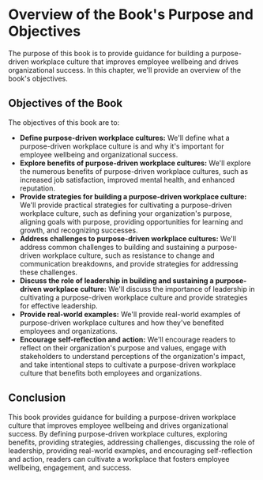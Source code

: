 Overview of the Book's Purpose and Objectives
======================================================================

The purpose of this book is to provide guidance for building a purpose-driven workplace culture that improves employee wellbeing and drives organizational success. In this chapter, we'll provide an overview of the book's objectives.

Objectives of the Book
----------------------

The objectives of this book are to:

* **Define purpose-driven workplace cultures:** We'll define what a purpose-driven workplace culture is and why it's important for employee wellbeing and organizational success.
* **Explore benefits of purpose-driven workplace cultures:** We'll explore the numerous benefits of purpose-driven workplace cultures, such as increased job satisfaction, improved mental health, and enhanced reputation.
* **Provide strategies for building a purpose-driven workplace culture:** We'll provide practical strategies for cultivating a purpose-driven workplace culture, such as defining your organization's purpose, aligning goals with purpose, providing opportunities for learning and growth, and recognizing successes.
* **Address challenges to purpose-driven workplace cultures:** We'll address common challenges to building and sustaining a purpose-driven workplace culture, such as resistance to change and communication breakdowns, and provide strategies for addressing these challenges.
* **Discuss the role of leadership in building and sustaining a purpose-driven workplace culture:** We'll discuss the importance of leadership in cultivating a purpose-driven workplace culture and provide strategies for effective leadership.
* **Provide real-world examples:** We'll provide real-world examples of purpose-driven workplace cultures and how they've benefited employees and organizations.
* **Encourage self-reflection and action:** We'll encourage readers to reflect on their organization's purpose and values, engage with stakeholders to understand perceptions of the organization's impact, and take intentional steps to cultivate a purpose-driven workplace culture that benefits both employees and organizations.

Conclusion
----------

This book provides guidance for building a purpose-driven workplace culture that improves employee wellbeing and drives organizational success. By defining purpose-driven workplace cultures, exploring benefits, providing strategies, addressing challenges, discussing the role of leadership, providing real-world examples, and encouraging self-reflection and action, readers can cultivate a workplace that fosters employee wellbeing, engagement, and success.
